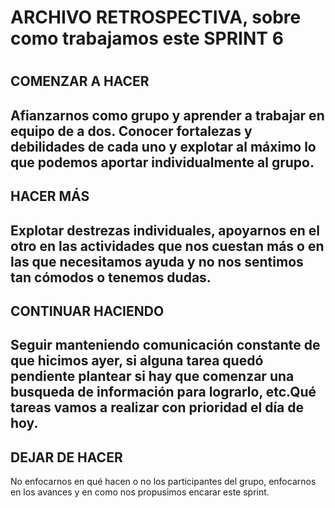 <h1>ARCHIVO RETROSPECTIVA, sobre como trabajamos este SPRINT 6<h1>

<h2><strong>COMENZAR A HACER</strong><h2>
<p>Afianzarnos como grupo y aprender a trabajar en equipo de a dos. Conocer fortalezas y debilidades de cada uno y explotar al máximo lo que podemos aportar individualmente al grupo.<p>

<h2><strong>HACER MÁS</strong><h2>
<p>Explotar destrezas individuales, apoyarnos en el otro en las actividades que nos cuestan más o en las que necesitamos ayuda y no nos sentimos tan cómodos o tenemos dudas.<p>

<h2>CONTINUAR HACIENDO<h2>
<p>Seguir manteniendo comunicación constante de que hicimos ayer, si alguna tarea quedó pendiente plantear si hay que comenzar una busqueda de información para lograrlo, etc.Qué tareas vamos a realizar con prioridad el día de hoy.</p>

<h2>DEJAR DE HACER</h2>
<p>No enfocarnos en qué hacen o no los participantes del grupo, enfocarnos en los avances y en como nos propusimos encarar este sprint.</p>






